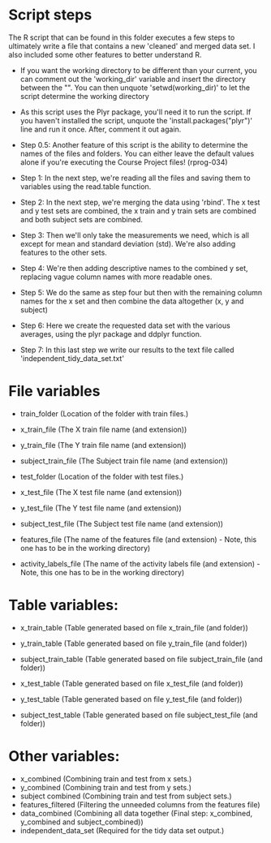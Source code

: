 # Script steps

The R script that can be found in this folder executes a few steps to ultimately write a file that contains a new 'cleaned' and merged data set. I also included some other features to better understand R.

* If you want the working directory to be different than your current, you can comment out the 'working_dir' variable and insert the directory between the "". You can then unquote 'setwd(working_dir)' to let the script determine the working directory
* As this script uses the Plyr package, you'll need it to run the script. If you haven't installed the script, unquote the 'install.packages("plyr")' line and run it once. After, comment it out again.

* Step 0.5: Another feature of this script is the ability to determine the names of the files and folders. You can either leave the default values alone if you're executing the Course Project files! (rprog-034)
* Step   1: In the next step, we're reading all the files and saving them to variables using the read.table function.
* Step   2: In the next step, we're merging the data using 'rbind'. The x test and y test sets are combined, the x train and y train sets are combined and both subject sets are combined.
* Step   3: Then we'll only take the measurements we need, which is all except for mean and standard deviation (std). We're also adding features to the other sets.
* Step   4: We're then adding descriptive names to the combined y set, replacing vague column names with more readable ones.
* Step   5: We do the same as step four but then with the remaining column names for the x set and then combine the data altogether (x, y and subject)
* Step   6: Here we create the requested data set with the various averages, using the plyr package and ddplyr function.
* Step   7: In this last step we write our results to the text file called 'independent_tidy_data_set.txt'

# File variables

* train_folder		(Location of the folder with train files.)
* x_train_file		(The X train file name (and extension))
* y_train_file		(The Y train file name (and extension))
* subject_train_file	(The Subject train file name (and extension))

* test_folder		(Location of the folder with test files.)
* x_test_file		(The X test file name (and extension))
* y_test_file		(The Y test file name (and extension))
* subject_test_file	(The Subject test file name (and extension))

* features_file		(The name of the features file (and extension) - Note, this one has to be in the working directory)
* activity_labels_file  (The name of the activity labels file (and extension) - Note, this one has to be in the working directory)

# Table variables:
* x_train_table         (Table generated based on file x_train_file (and folder))
* y_train_table         (Table generated based on file y_train_file (and folder))
* subject_train_table   (Table generated based on file subject_train_file (and folder))

* x_test_table          (Table generated based on file x_test_file (and folder))
* y_test_table          (Table generated based on file y_test_file (and folder))
* subject_test_table    (Table generated based on file subject_test_file (and folder))

# Other variables:
* x_combined		(Combining train and test from x sets.)
* y_combined		(Combining train and test from y sets.)
* subject combined	(Combining train and test from subject sets.)
* features_filtered     (Filtering the unneeded columns from the features file)
* data_combined		(Combining all data together (Final step: x_combined, y_combined and subject_combined))
* independent_data_set	(Required for the tidy data set output.)	
